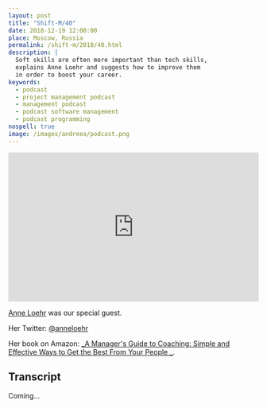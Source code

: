 ```yaml
---
layout: post
title: "Shift-M/40"
date: 2018-12-19 12:00:00
place: Moscow, Russia
permalink: /shift-m/2018/40.html
description: |
  Soft skills are often more important than tech skills,
  explains Anne Loehr and suggests how to improve them
  in order to boost your career.
keywords:
  - podcast
  - project management podcast
  - management podcast
  - podcast software management
  - podcast programming
nospell: true
image: /images/andreea/podcast.png
---
```


<iframe width="100%" height="300" scrolling="no" frameborder="no" allow="autoplay" src="https://w.soundcloud.com/player/?url=https%3A//api.soundcloud.com/tracks/547258023&color=%23ff5500&auto_play=false&hide_related=false&show_comments=true&show_user=true&show_reposts=false&show_teaser=true&visual=true"></iframe>

[Anne Loehr](https://www.anneloehr.com/) was our special guest.

Her Twitter: [@anneloehr](https://twitter.com/anneloehr)

Her book on Amazon: [_A Manager's Guide to Coaching: Simple and Effective Ways to Get the Best From Your People _](https://amzn.to/2GsCoCQ).

## Transcript

Coming...
